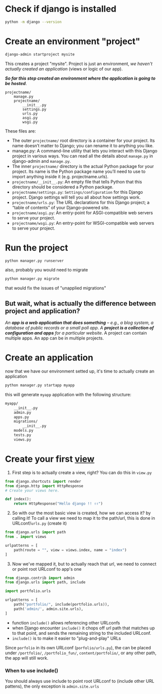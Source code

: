 # Check if django is installed
```bash
python -m django --version
```
# Create an environment "project"
```bash
django-admin startproject mysite
```
This creates a project "mysite".
Project is just an environment, _we haven't actually created an application_ (views or logic of our app).  

**_So far this step created an environment where the application is going to be hosted_**.

```
projectname/
    manage.py
    projectname/
        __init__.py
        settings.py
        urls.py
        asgi.py
        wsgi.py
```

These files are:

- The outer `projectname/` root directory is a container for your project. Its name doesn’t matter to Django; you can rename it to anything you like.
- manage.py: A command-line utility that lets you interact with this Django project in various ways. You can read all the details about `manage.py` in django-admin and `manage.py`.
- The inner `projectname/` directory is the actual Python package for your project. Its name is the Python package name you’ll need to use to import anything inside it (e.g. projectname.urls).
- `projectname/__init__.py`: An empty file that tells Python that this directory should be considered a Python package.
- `projectname/settings.py`: `Settings/configuration` for this Django project. Django settings will tell you all about how settings work.
- `projectname/urls.py`: The URL declarations for this Django project; a “table of contents” of your Django-powered site.
- `projectname/asgi.py`: An entry-point for ASGI-compatible web servers to serve your project.
- `projectname/wsgi.py`: An entry-point for WSGI-compatible web servers to serve your project.

# Run the project
```bash
python manager.py runserver
```
also, probably you would need to migrate
```bash
python manager.py migrate
```
that would fix the issues of "unapplied migrations"


## But wait, what is actually the difference between project and application?

_An **app is a web application that does something** – e.g., a blog system, a database of public records or a small poll app_. _A **project is a collection of configuration and apps** for a particular website_. A project can contain multiple apps. An app can be in multiple projects.  



# Create an application
now that we have our environment setted up, it's time to actually create an application
```bash
python manager.py startapp myapp
```

this will generate `myapp` application with the following structure:   
```bash
myapp/
    __init__.py
    admin.py
    apps.py
    migrations/
        __init__.py
    models.py
    tests.py
    views.py
```

# Create your first [view](https://github.com/KidPudel/python-starter-kit/blob/main/django/architecture.md)
1. First step is to actually create a view, right? You can do this in `view.py`
```python
from django.shortcuts import render
from django.http import HttpResponse
# Create your views here.

def index():
    return HttpResponse("Hello django !! ✌️✌️")
```
2. So with our the most basic view is created, how we can access it? by calling it!
   To call a view we need to map it to the path/url, this is done in URLconf/`urls.py` (create it)
```python
from django.urls import path
from . import views

urlpatterns = [
    path(route = "", view = views.index, name = "index")
]
```

3. Now we've mapped it, but to actually reach that url, we need to connect or point root URLconf to app's one

```python
from django.contrib import admin
from django.urls import path, include

import portfolio.urls

urlpatterns = [
    path("portfolio/", include(portfolio.urls)),
    path('admin/', admin.site.urls),
]

```
- function `include()` allows referencing other URLconfs
- when Django encounter `include()` it chops off url path that matches up to that point, and sends the remaining string to the included URLconf.
- `include()` is to make it easier to "plug-and-play" URLs

Since `porfolio` in its own URLconf (`porfolio/urls.py`), the can be placed under `/portfolio/`, `/portfolio_fun/`, `content/portfolio/`, or any other path, the app will still work.

### When to use **include()**
You should always use include to point root URLconf to (include other URL pattens), the only exception is `admin.site.urls`
